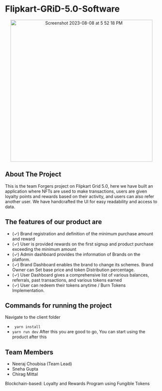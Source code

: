 # Flipkart-GRiD-5.0-Software
<p align="center">
<img width="468" alt="Screenshot 2023-08-08 at 5 52 18 PM" src="https://github.com/Kali-Decoder/Flipkart-GRiD-5.0-Software/assets/82640789/0a9adcbc-a499-4b08-b905-3060d74dba57">
</p>

## About The Project
This is the team Forgers project on Flipkart Grid 5.0, here we have built an application where NFTs are used to make transactions, users are given loyalty points and rewards based on their activity, and users can also refer another user. We have handcrafted the UI for easy readability and access to data. 
## The features of our product are 
- (✓) Brand registration and definition of the minimum purchase amount and reward 
- (✓) User is provided rewards on the first signup and product purchase exceeding the minimum amount
- (✓) Admin dashboard provides the information of Brands on the platform. 
- (✓) Brand Dashboard enables the brand to change its schemes. Brand Owner can Set base price and token Distribution percentage.
- (✓) User Dashboard gives a comprehensive list of various balances, referrals, past transactions, and various tokens earned
- (✓) User can redeem their tokens anytime / Burn Tokens Implementation.

## Commands for running the project
Navigate to the client folder
- ``` yarn install```
- ```yarn run dev```
After this you are good to go, You can start using the product after this

## Team Members
- Neeraj Choubisa (Team Lead)
- Sneha Gupta
- Chirag Mittal


Blockchain-based: Loyalty and Rewards Program using Fungible Tokens 
